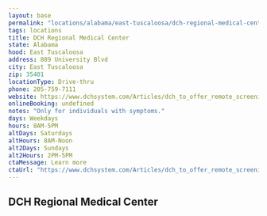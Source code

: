 ```yaml
---
layout: base
permalink: "locations/alabama/east-tuscaloosa/dch-regional-medical-center/"
tags: locations
title: DCH Regional Medical Center
state: Alabama
hood: East Tuscaloosa
address: 809 University Blvd
city: East Tuscaloosa
zip: 35401
locationType: Drive-thru
phone: 205-759-7111
website: https://www.dchsystem.com/Articles/dch_to_offer_remote_screening_facility_for_coronavirus.aspx
onlineBooking: undefined
notes: "Only for individuals with symptoms."
days: Weekdays
hours: 8AM-5PM
altDays: Saturdays
altHours: 8AM-Noon
alt2Days: Sundays
alt2Hours: 2PM-5PM
ctaMessage: Learn more
ctaUrl: "https://www.dchsystem.com/Articles/dch_to_offer_remote_screening_facility_for_coronavirus.aspx.trim()"
---
```

## DCH Regional Medical Center